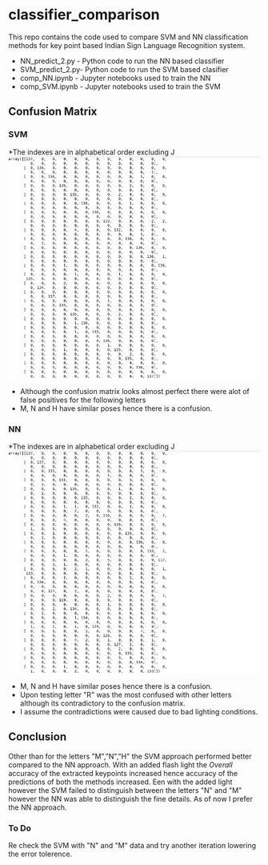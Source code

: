 # classifier_comparison

This repo contains the code used to compare SVM and NN classification methods for key point based Indian Sign Language Recognition system.
- NN_predict_2.py - Python code to run the NN based classifier
- SVM_predict_2.py- Python code to run the SVM based clasifier
- comp_NN.ipynb   - Jupyter notebooks used to train the NN
- comp_SVM.ipynb  - Jupyter notebooks used to train the SVM


## Confusion Matrix
### SVM
*The indexes are in alphabetical order excluding J
![SVM CF](https://github.com/Chamodya-ka/classifier_comparison/blob/master/models/SVM/SVM_II.png)

- Although the confusion matrix looks almost perfect there were alot of false positives for the following letters
- M, N and H have similar poses hence there is a confusion.

### NN
*The indexes are in alphabetical order excluding J
![NN CF](https://github.com/Chamodya-ka/classifier_comparison/blob/master/models/NN/II_CM_Fair.png)

- M, N and H have similar poses hence there is a confusion.
- Upon testing letter "R" was the most confused with other letters although its contradictory to the confusion matrix. 
- I assume the contradictions were caused due to bad lighting conditions.

## Conclusion 
Other than for the letters "M","N","H" the SVM approach performed better compared to the NN approach. With an added flash light the *Overall* accuracy of the extracted keypoints increased hence accuracy of the predictions of both the methods increased. Een with the added light however the SVM failed to distinguish between the letters "N" and "M" however the NN was able to distinguish the fine details. As of now I prefer the NN approach.

### To Do
Re check the SVM with "N" and "M" data and try another iteration lowering the error tolerence.
